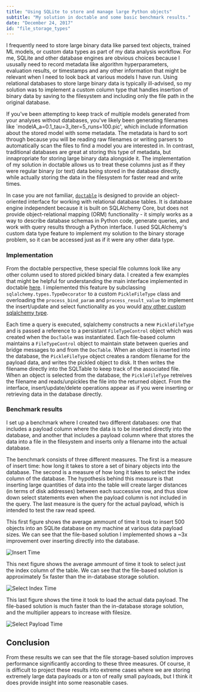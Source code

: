 ```yaml
---
title: "Using SQLite to store and manage large Python objects"
subtitle: "My solution in doctable and some basic benchmark results."
date: "December 24, 2017"
id: "file_storage_types"
---
```


I frequently need to store large binary data like parsed text objects, trained ML models, or custom data types as part of my data analysis workflow. 
For me, SQLite and other database engines are obvious choices because I ususally need to record metadata like algorithm hyperparameters, evaluation results, or timestamps and any other information that might be relevant when I need to look back at various models I have run. 
Using relational databases to store large binary data is typically ill-advised, so my solution was to implement a custom column type that handles insertion of binary data by saving to the filesystem and including only the file path in the original database. 

If you've been attempting to keep track of multiple models generated from your analyses without databases, you've likely been generating filenames like `modelA_a=0.1_tau=3_iter=5_runs=100.pic', which include information about the stored model with some metadata. 
The metadata is hard to sort through because you will be reading raw filenames or writing parsers to automatically scan the files to find a model you are interested in. 
In contrast, traditional databases are great at storing this type of metadata, but innapropriate for storing large binary data alongside it. 
The implementation of my solution in doctable allows us to treat these columns just as if they were regular binary (or text) data being stored in the database directly, while actually storing the data in the filesystem for faster read and write times.

In case you are not familiar, [`doctable`](https://doctable.org) is designed to provide an object-oriented interface for working with relational database tables. 
It is database engine independent because it is built on SQLAlchemy Core, but does not provide object-relational mapping (ORM) functionality - it simply works as a way to describe database schemas in Python code, generate queries, and work with query results through a Python interface. 
I used SQLAlchemy's custom data type feature to implement my solution to the binary storage problem, so it can be accessed just as if it were any other data type. 

### Implementation

From the doctable perspective, these special file columns look like any other column used to stored pickled binary data. 
I created a few examples that might be helpful for understanding the main interface implemented in doctable [here](https://doctable.org/examples/doctable_file_column_types.html). 
I implemented this feature by subclassing `sqlalchemy.types.TypeDecorator` to a custom `PickleFileType` class and overloading the `process_bind_param` and `process_result_value` to implement the insert/update and select functionality as you would [any other custom sqlalchemy type](https://docs.sqlalchemy.org/en/14/core/custom_types.html).

Each time a query is executed, sqlalchemy constructs a new `PickleFileType` and is passed a reference to a persistant `FileTypeControl` object which was created when the `DocTable` was instantiated. 
Each file-based column maintains a `FileTypeControl` object to maintain state between queries and bridge messages to and from the `DocTable`. 
When an object is inserted into the database, the `PickleFileType` object creates a random filename for the payload data, and writes the pickled object to disk.
It then writes the filename directly into the SQLTable to keep track of the associated file. 
When an object is selected from the database, the `PickleFileType` retreives the filename and reads/unpickles the file into the returned object.
From the interface, insert/update/delete operations appear as if you were inserting or retrieving data in the database directly.

### Benchmark results

I set up a benchmark where I created two different databases: one that includes a payload column where the data is to be inserted directly into the database, and another that includes a payload column where that stores the data into a file in the filesystem and inserts only a filename into the actual database. 

The benchmark consists of three different measures. 
The first is a measure of insert time: how long it takes to store a set of binary objects into the database.
The second is a measure of how long it takes to select the index column of the database. 
The hypothesis behind this measure is that inserting large quantities of data into the table will create larger distances (in terms of disk addresses) between each successive row, and thus slow down select statements even when the payload column is not included in the query. 
The last measure is the query for the actual payload, which is intended to test the raw read speed.

This first figure shows the average ammount of time it took to insert 500 objects into an SQLite database on my machine at various data payload sizes. 
We can see that the file-based solution I implemented shows a ~3x improvement over inserting directly into the database.

![Insert Time](https://storage.googleapis.com/public_data_09324832787/blogpost_filecol_insert_time.png)

This next figure shows the average ammount of time it took to select just the index column of the table. 
We can see that the file-based solution is approximately 5x faster than the in-database storage solution.

![Select Index Time](https://storage.googleapis.com/public_data_09324832787/blogpost_filecol_select_index_time.png)

This last figure shows the time it took to load the actual data payload. 
The file-based solution is much faster than the in-database storage solution, and the multiplier appears to increase with filesize.

![Select Payload Time](https://storage.googleapis.com/public_data_09324832787/blogpost_filecol_select_payload_time.png)

## Conclusion

From these results we can see that the file storage-based solution improves performance significantly according to these three measures. 
Of course, it is difficult to project these results into extreme cases where we are storing extremely large data payloads or a ton of really small payloads, but I think it does provide insight into some reasonable cases. 



